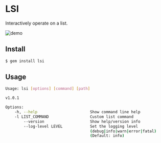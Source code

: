 # LSI

Interactively operate on a list.

![demo](https://cl.ly/1i2t0V0P101k/Screen%20Recording%202016-08-11%20at%2010.42%20PM.gif)

## Install

```bash
$ gem install lsi
```

## Usage

```bash
Usage: lsi [options] [command] [path]

v1.0.1

Options:
    -h, --help                       Show command line help
    -l LIST_COMMAND                  Custom list command
        --version                    Show help/version info
        --log-level LEVEL            Set the logging level
                                     (debug|info|warn|error|fatal)
                                     (Default: info)
```
